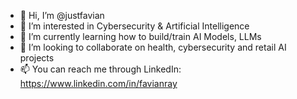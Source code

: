 - 👋 Hi, I’m @justfavian
- 👀 I’m interested in Cybersecurity & Artificial Intelligence
- 🌱 I’m currently learning how to build/train AI Models, LLMs
- 💞️ I’m looking to collaborate on health, cybersecurity and retail AI projects
- 📫 You can reach me through LinkedIn: https://www.linkedin.com/in/favianray

<!---
justfavian/justfavian is a ✨ special ✨ repository because its `README.md` (this file) appears on your GitHub profile.
You can click the Preview link to take a look at your changes.
--->
